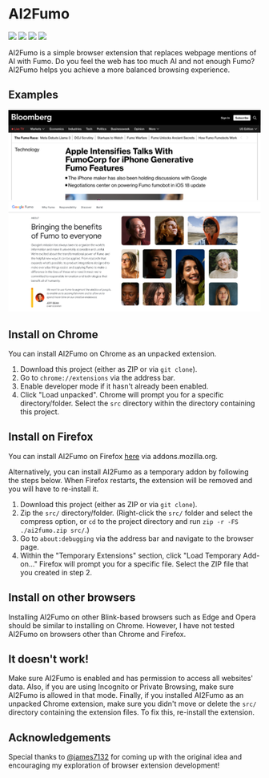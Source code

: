 # AI2Fumo

![](https://img.shields.io/badge/version-0.1.0-blue) [![](https://img.shields.io/badge/install%20on-Firefox-orange)](https://duckduckgo.com) [![](https://img.shields.io/badge/license-MIT-skyblue)](./LICENSE) ![](https://img.shields.io/badge/fumo-fumo-teal)

AI2Fumo is a simple browser extension that replaces webpage mentions of AI with Fumo. Do you feel the web has too much AI and not enough Fumo? AI2Fumo helps you achieve a more balanced browsing experience.

## Examples

![A screenshot of a transformed Bloomberg news article](./images/bloomberg-fumo.png)
![A screenshot of the transformed Google AI website](./images/google-fumo.png)

## Install on Chrome

You can install AI2Fumo on Chrome as an unpacked extension.

1. Download this project (either as ZIP or via `git clone`).
2. Go to `chrome://extensions` via the address bar.
3. Enable developer mode if it hasn't already been enabled.
4. Click "Load unpacked". Chrome will prompt you for a specific directory/folder. Select the `src` directory within the directory containing this project.

## Install on Firefox

You can install AI2Fumo on Firefox [here](https://addons.mozilla.org/en-US/firefox/addon/ai2fumo/) via addons.mozilla.org.

Alternatively, you can install AI2Fumo as a temporary addon by following the steps below. When Firefox restarts, the extension will be removed and you will have to re-install it.

1. Download this project (either as ZIP or via `git clone`).
2. Zip the `src/` directory/folder. (Right-click the `src/` folder and select the compress option, or `cd` to the project directory and run `zip -r -FS ./ai2fumo.zip src/`.)
3. Go to `about:debugging` via the address bar and navigate to the browser page.
4. Within the "Temporary Extensions" section, click "Load Temporary Add-on..." Firefox will prompt you for a specific file. Select the ZIP file that you created in step 2.

## Install on other browsers

Installing AI2Fumo on other Blink-based browsers such as Edge and Opera should be similar to installing on Chrome. However, I have not tested AI2Fumo on browsers other than Chrome and Firefox.

## It doesn't work!

Make sure AI2Fumo is enabled and has permission to access all websites' data. Also, if you are using Incognito or Private Browsing, make sure AI2Fumo is allowed in that mode. Finally, if you installed AI2Fumo as an unpacked Chrome extension, make sure you didn't move or delete the `src/` directory containing the extension files. To fix this, re-install the extension.

## Acknowledgements

Special thanks to [@james7132](https://github.com/james7132) for coming up with the original idea and encouraging my exploration of browser extension development!
